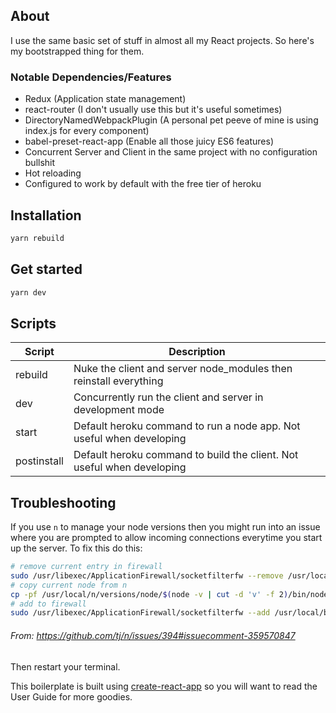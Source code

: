 ## About

I use the same basic set of stuff in almost all my React projects. So here's my bootstrapped thing for them.

### Notable Dependencies/Features
* Redux (Application state management)
* react-router (I don't usually use this but it's useful sometimes)
* DirectoryNamedWebpackPlugin (A personal pet peeve of mine is using index.js for every component)
* babel-preset-react-app (Enable all those juicy ES6 features)
* Concurrent Server and Client in the same project with no configuration bullshit
* Hot reloading
* Configured to work by default with the free tier of heroku

## Installation

```bash
yarn rebuild
```

## Get started

```bash
yarn dev
```

## Scripts
| Script | Description |
|---|---|
| rebuild | Nuke the client and server node_modules then reinstall everything |
| dev | Concurrently run the client and server in development mode |
| start | Default heroku command to run a node app. Not useful when developing |
| postinstall | Default heroku command to build the client. Not useful when developing |

## Troubleshooting
If you use `n` to manage your node versions then you might run into an issue where you are prompted to allow incoming connections everytime you start up the server. To fix this do this:
```bash
# remove current entry in firewall
sudo /usr/libexec/ApplicationFirewall/socketfilterfw --remove /usr/local/bin/node && \
# copy current node from n
cp -pf /usr/local/n/versions/node/$(node -v | cut -d 'v' -f 2)/bin/node /usr/local/bin && \
# add to firewall
sudo /usr/libexec/ApplicationFirewall/socketfilterfw --add /usr/local/bin/node
```
###### From: https://github.com/tj/n/issues/394#issuecomment-359570847

Then restart your terminal.

This boilerplate is built using [create-react-app](https://github.com/facebookincubator/create-react-app) so you will want to read the User Guide for more goodies.
